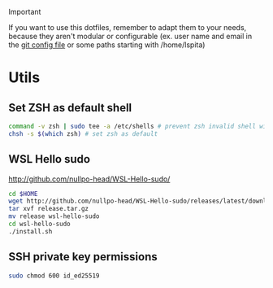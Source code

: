 > [!IMPORTANT]
> If you want to use this dotfiles, remember to adapt them to your needs,
> because they aren't modular or configurable (ex. user name and email in the 
> [git config file](./packages/git/.gitconfig) or some paths starting with /home/lspita)

# Utils

## Set ZSH as default shell

```sh
command -v zsh | sudo tee -a /etc/shells # prevent zsh invalid shell with brew
chsh -s $(which zsh) # set zsh as default
```

## WSL Hello sudo

http://github.com/nullpo-head/WSL-Hello-sudo/

```sh
cd $HOME
wget http://github.com/nullpo-head/WSL-Hello-sudo/releases/latest/download/release.tar.gz
tar xvf release.tar.gz
mv release wsl-hello-sudo
cd wsl-hello-sudo
./install.sh
```

## SSH private key permissions

```sh
sudo chmod 600 id_ed25519
```
